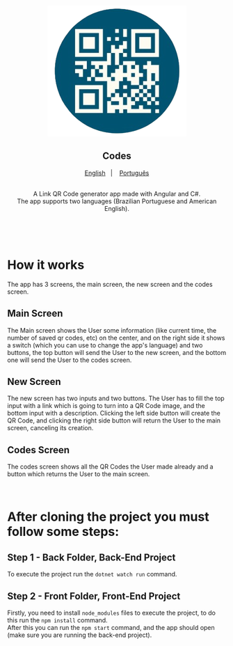 <p align="center">
    <img alt="CodesLogo" src="front/src/assets/icon.png" />
</p>

<h2 align="center">
  Codes
</h2>

<p align="center">
  <a href="README.md">English</a>&nbsp;&nbsp;&nbsp;|&nbsp;&nbsp;&nbsp;
  <a href="README.pt.md">Português</a>
</p>

<p align="center">
  <br>
  A Link QR Code generator app made with Angular and C#.<br>
  The app supports two languages (Brazilian Portuguese and American English). 
</p>
<br><br><br>

# How it works
The app has 3 screens, the main screen, the new screen and the codes screen.

## Main Screen
The Main screen shows the User some information (like current time, the number of saved qr codes, etc) on the center, and on the right side it shows a switch (which you can use to change the app's language) and two buttons, the top button will send the User to the new screen, and the bottom one will send the User to the codes screen.

## New Screen
The new screen has two inputs and two buttons. The User has to fill the top input with a link which is going to turn into a QR Code image, and the bottom input with a description.
Clicking the left side button will create the QR Code, and clicking the right side button will return the User to the main screen, canceling its creation.

## Codes Screen
The codes screen shows all the QR Codes the User made already and a button which returns the User to the main screen.
<br><br><br>

# After cloning the project you must follow some steps:

## Step 1 - Back Folder, Back-End Project
To execute the project run the ``dotnet watch run`` command.

## Step 2 - Front Folder, Front-End Project
Firstly, you need to install ``node_modules`` files to execute the project, to do this run the ``npm install`` command. <br>
After this you can run the ``npm start`` command, and the app should open (make sure you are running the back-end project).
